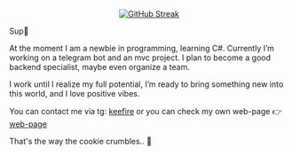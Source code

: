 <div style="text-align: center;">
  <a href="https://git.io/streak-stats">
    <img src="https://github-readme-streak-stats.herokuapp.com/?user=FokshaKirill" alt="GitHub Streak">
  </a>
</div>

Sup👋

At the moment I am a newbie in programming, learning C#. Currently I’m working on a telegram bot and an mvc project. I plan to become a good backend specialist, maybe even organize a team. 

I work until I realize my full potential, I’m ready to bring something new into this world, and I love positive vibes.

You can contact me via tg: [keefire](https://t.me/keefiremgmt) or you can check my own web-page 👉 [web-page](https://fokshakirill.github.io)

That's the way the cookie crumbles.. 🍪
